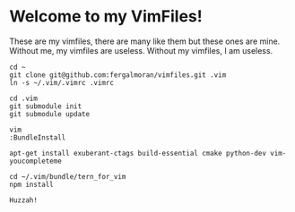 # Welcome to my VimFiles!

These are my vimfiles, there are many like them but these ones are mine.
Without me, my vimfiles are useless. Without my vimfiles, I am useless.

    cd ~
    git clone git@github.com:fergalmoran/vimfiles.git .vim
    ln -s ~/.vim/.vimrc .vimrc

    cd .vim
    git submodule init
    git submodule update

    vim
    :BundleInstall

    apt-get install exuberant-ctags build-essential cmake python-dev vim-youcompleteme

    cd ~/.vim/bundle/tern_for_vim
    npm install

    Huzzah!


